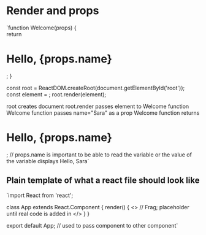 # Render and props

 `function Welcome(props) {  
	return <h1>Hello, {props.name}</h1>;
}

const root = ReactDOM.createRoot(document.getElementById('root'));
const element = <Welcome name="Sara" />;
root.render(element);

root creates document 
root.render passes element to Welcome function 
Welcome function passes name="Sara" as a prop 
Welcome function returns <h1> Hello, {props.name} </h1>; // props.name is important to be able to read the variable or the value of the variable 
displays Hello, Sara`

## Plain template of what a react file should look like

 `import React from 'react';

class App extends React.Component {
	render() {
		<>  // Frag; placeholder until real code is added in
		</>
	}
}

export default App; // used to pass component to other component`
